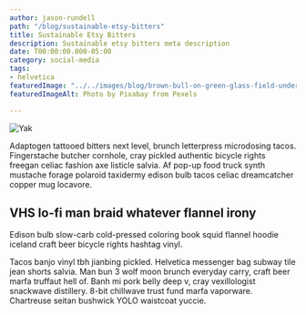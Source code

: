 ```yaml
---
author: jason-rundell
path: "/blog/sustainable-etsy-bitters"
title: Sustainable Etsy Bitters
description: Sustainable etsy bitters meta description
date: T00:00:00.000-05:00
category: social-media
tags:
- helvetica
featuredImage: "../../images/blog/brown-bull-on-green-glass-field-under-grey-and-blue-cloudy-139399.jpg"
featuredImageAlt: Photo by Pixabay from Pexels

---
```

![Yak](/uploads/brown-bull-on-green-glass-field-under-grey-and-blue-cloudy-139399.jpg)

Adaptogen tattooed bitters next level, brunch letterpress microdosing tacos. Fingerstache butcher cornhole, cray pickled authentic bicycle rights freegan celiac fashion axe listicle salvia. Af pop-up food truck synth mustache forage polaroid taxidermy edison bulb tacos celiac dreamcatcher copper mug locavore.

## VHS lo-fi man braid whatever flannel irony

Edison bulb slow-carb cold-pressed coloring book squid flannel hoodie iceland craft beer bicycle rights hashtag vinyl.

Tacos banjo vinyl tbh jianbing pickled. Helvetica messenger bag subway tile jean shorts salvia. Man bun 3 wolf moon brunch everyday carry, craft beer marfa truffaut hell of. Banh mi pork belly deep v, cray vexillologist snackwave distillery. 8-bit chillwave trust fund marfa vaporware. Chartreuse seitan bushwick YOLO waistcoat yuccie.